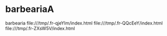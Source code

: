 # barbeariaA
barbearia
file:///tmp/.fr-qjeYIm/index.html
file:///tmp/.fr-QQcEeY/index.html
file:///tmp/.fr-ZXsW5V/index.html
